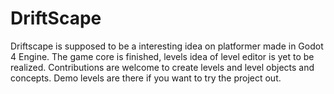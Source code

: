 # DriftScape

Driftscape is supposed to  be a interesting idea on platformer made in Godot 4 Engine. The game core is finished, levels idea of level editor is yet to be realized.
Contributions are welcome to create levels and level objects and concepts. Demo levels are there if you want to try the project out.
